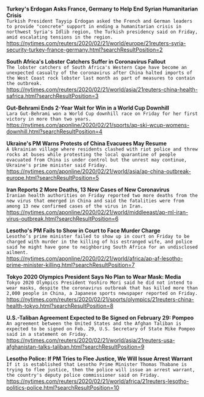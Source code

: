 **Turkey's Erdogan Asks France, Germany to Help End Syrian Humanitarian Crisis**\
`Turkish President Tayyip Erdogan asked the French and German leaders to provide "concrete" support in ending a humanitarian crisis in northwest Syria's Idlib region, the Turkish presidency said on Friday, amid escalating tensions in the region.`\
https://nytimes.com/reuters/2020/02/21/world/europe/21reuters-syria-security-turkey-france-germany.html?searchResultPosition=2

**South Africa's Lobster Catchers Suffer in Coronavirus Fallout**\
`The lobster catchers of South Africa's Western Cape have become an unexpected casualty of the coronavirus after China halted imports of the West Coast rock lobster last month as part of measures to contain the outbreak.`\
https://nytimes.com/reuters/2020/02/21/world/asia/21reuters-china-health-safrica.html?searchResultPosition=3

**Gut-Behrami Ends 2-Year Wait for Win in a World Cup Downhill**\
`Lara Gut-Behrami won a World Cup downhill race on Friday for her first victory in more than two years.`\
https://nytimes.com/aponline/2020/02/21/sports/ap-ski-wcup-womens-downhill.html?searchResultPosition=4

**Ukraine's PM Warns Protests of China Evacuees May Resume**\
`A Ukrainian village where residents clashed with riot police and threw rocks at buses while protesting the local quarantine of people evacuated from China is under control but the unrest may continue, Ukraine's prime minister said Friday. `\
https://nytimes.com/aponline/2020/02/21/world/asia/ap-china-outbreak-europe.html?searchResultPosition=5

**Iran Reports 2 More Deaths, 13 New Cases of New Coronavirus**\
`Iranian health authorities on Friday reported two more deaths from the new virus that emerged in China and said the fatalities were from among 13 new confirmed cases of the virus in Iran.`\
https://nytimes.com/aponline/2020/02/21/world/middleeast/ap-ml-iran-virus-outbreak.html?searchResultPosition=6

**Lesotho's PM Fails to Show in Court to Face Murder Charge**\
`Lesotho’s prime minister failed to show up in court on Friday to be charged with murder in the killing of his estranged wife, and police said he might have gone to neighboring South Africa for an undisclosed ailment.`\
https://nytimes.com/aponline/2020/02/21/world/africa/ap-af-lesotho-prime-minister-killing.html?searchResultPosition=7

**Tokyo 2020 Olympics President Says No Plan to Wear Mask: Media**\
`Tokyo 2020 Olympics President Yoshiro Mori said he did not intend to wear masks, despite the coronavirus outbreak that has killed more than 2,000 people in China, a Japanese sports newspaper reported on Friday.`\
https://nytimes.com/reuters/2020/02/21/sports/olympics/21reuters-china-health-tokyo.html?searchResultPosition=8

**U.S.-Taliban Agreement Expected to Be Signed on February 29: Pompeo**\
`An agreement between the United States and the Afghan Taliban is expected to be signed on Feb. 29, U.S. Secretary of State Mike Pompeo said in a statement on Friday.`\
https://nytimes.com/reuters/2020/02/21/world/asia/21reuters-usa-afghanistan-talks-taliban.html?searchResultPosition=9

**Lesotho Police: If PM Tries to Flee Justice, We Will Issue Arrest Warrant**\
`If it is established that Lesotho Prime Minister Thomas Thabane is trying to flee justice, then the police will issue an arrest warrant, the country's deputy police commissioner said on Friday.`\
https://nytimes.com/reuters/2020/02/21/world/africa/21reuters-lesotho-politics-police.html?searchResultPosition=10

